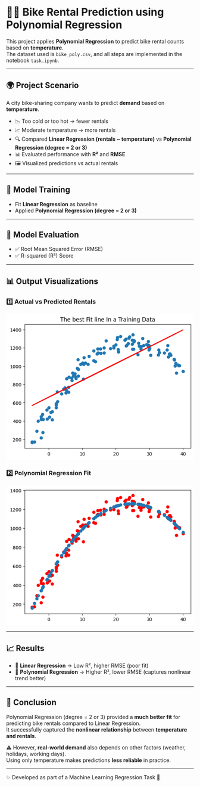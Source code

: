 # 🚴‍♂️ Bike Rental Prediction using Polynomial Regression

This project applies **Polynomial Regression** to predict bike rental counts based on **temperature**.  
The dataset used is `bike_poly.csv`, and all steps are implemented in the notebook `task.ipynb`.

---

## 🌍 Project Scenario
A city bike-sharing company wants to predict **demand** based on **temperature**.

- 📉 Too cold or too hot → fewer rentals  
- 📈 Moderate temperature → more rentals  
- 🔍 Compared **Linear Regression (rentals ~ temperature)** vs **Polynomial Regression (degree = 2 or 3)**  
- 📊 Evaluated performance with **R²** and **RMSE**  
- 🖼️ Visualized predictions vs actual rentals  

---

## 🤖 Model Training
- Fit **Linear Regression** as baseline  
- Applied **Polynomial Regression (degree = 2 or 3)**  

---

## 📏 Model Evaluation
- ✅ Root Mean Squared Error (RMSE)  
- ✅ R-squared (R²) Score  

---

## 📊 Output Visualizations

### 1️⃣ Actual vs Predicted Rentals
![Actual vs Predicted](output1.png)

### 2️⃣ Polynomial Regression Fit
!["The Scatter Plot Between Predicted And True Value](output.png)

---

## 📈 Results

- 🔹 **Linear Regression** → Low R², higher RMSE (poor fit)  
- 🔹 **Polynomial Regression** → Higher R², lower RMSE (captures nonlinear trend better)  

---

## 📝 Conclusion

Polynomial Regression (degree = 2 or 3) provided a **much better fit** for predicting bike rentals compared to Linear Regression.  
It successfully captured the **nonlinear relationship** between **temperature and rentals**.  

⚠️ However, **real-world demand** also depends on other factors (weather, holidays, working days).  
Using only temperature makes predictions **less reliable** in practice.  

---

✨ Developed as part of a Machine Learning Regression Task 🚀
